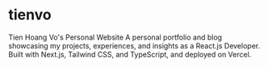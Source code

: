 # tienvo
Tien Hoang Vo's Personal Website A personal portfolio and blog showcasing my projects, experiences, and insights as a React.js Developer. Built with Next.js, Tailwind CSS, and TypeScript, and deployed on Vercel.

